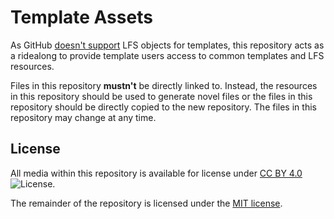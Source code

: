 # Template Assets

As GitHub [doesn't support][github-template] LFS objects for templates, this repository acts as a ridealong to provide
template users access to common templates and LFS resources.

Files in this repository **mustn't** be directly linked to. Instead, the resources in this repository should be used to
generate novel files or the files in this repository should be directly copied to the new repository. The files in this
repository may change at any time.

## License

All media within this repository is available for license under [CC BY 4.0][license] ![License][license-img].

The remainder of the repository is licensed under the [MIT license][license-mit].


<!-- Link Repository -->

[github-template]: https://docs.github.com/en/repositories/creating-and-managing-repositories/creating-a-template-repository#creating-a-template-repository
[license]: http://creativecommons.org/licenses/by/4.0/
[license-img]: png/license/cc-by-88x31.png
[license-mit]: LICENSE.mit

